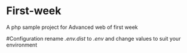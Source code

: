 # First-week
A php sample project for Advanced web of first week

#Configuration
rename *.env.dist* to *.env* and change values to suit your environment
